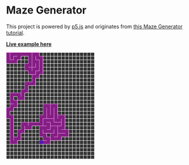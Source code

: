 # Maze Generator

This project is powered by [p5.js](https://github.com/processing/p5.js) and originates from [this Maze Generator tutorial](http://thecodingtrain.com/CodingChallenges/10.1-maze-dfs-p5.html).

**[Live example here](https://donwilson.github.io/p5js-sketches/maze-generator/)**

![Preview of Maze Generator](preview.png?raw=true "Preview")